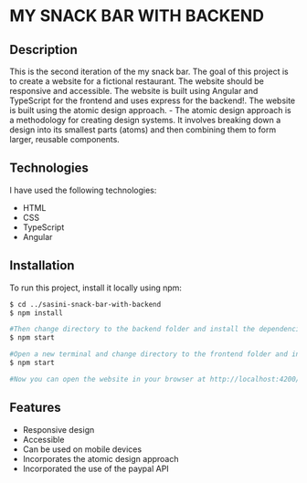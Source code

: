 # MY SNACK BAR WITH BACKEND

## Description

This is the second iteration of the my snack bar. The goal of this project is to create a website for a fictional restaurant. The website should be responsive and accessible. The website is built using Angular and TypeScript for the frontend and uses express for the backend!.
The website is built using the atomic design approach. - The atomic design approach is a methodology for creating design systems. It involves breaking down a design into its smallest parts (atoms) and then combining them to form larger, reusable components.

## Technologies

I have used the following technologies:

- HTML
- CSS
- TypeScript
- Angular

## Installation

To run this project, install it locally using npm:

```bash
$ cd ../sasini-snack-bar-with-backend
$ npm install

#Then change directory to the backend folder and install the dependencies for the backend
$ npm start

#Open a new terminal and change directory to the frontend folder and install the dependencies for the frontend
$ npm start

#Now you can open the website in your browser at http://localhost:4200/

```

## Features

- Responsive design
- Accessible
- Can be used on mobile devices
- Incorporates the atomic design approach
- Incorporated the use of the paypal API
